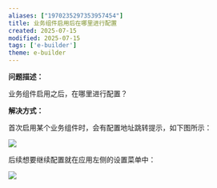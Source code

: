 ```yaml
---
aliases: ["1970235297353957454"]
title: 业务组件启用后在哪里进行配置
created: 2025-07-15
modified: 2025-07-15
tags: ['e-builder']
theme: e-builder
---
```


**问题描述：**

业务组件启用之后，在哪里进行配置？

**解决方式：**

首次启用某个业务组件时，会有配置地址跳转提示，如下图所示：

![](f56e609d57670c57994af623490e2558.jpg)

后续想要继续配置就在应用左侧的设置菜单中：

![](a70c1bc344bc4ce75d8412bd82124268.jpg)